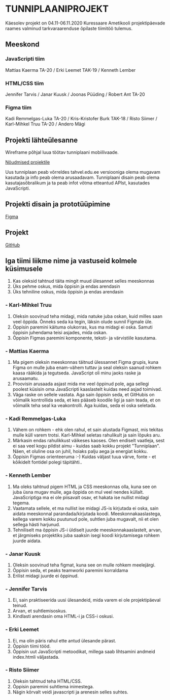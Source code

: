 # TUNNIPLAANIPROJEKT
Käesolev projekt on 04.11-06.11.2020 Kuressaare Ametikooli projektipäevade raames valminud tarkvaraarenduse õpilaste tiimitöö tulemus.

## Meeskond
### JavaScripti tiim
Mattias Kaerma TA-20 / Erki Leemet TAK-19 / Kenneth Lember

### HTML/CSS tiim
Jennifer Tarvis / Janar Kuusk / Joonas Püüding / Robert Ant TA-20

### Figma tiim
Kadi Remmelgas-Luka TA-20 / Kris-Kristofer Burk TAK-18 / Risto Siimer / Karl-Mihkel Truu TA-20 / Andero Mägi

## Projekti lähteülesanne
Wireframe põhjal luua töötav tunniplaani mobiilivaade. <br/>

[Nõudmised projektile](https://github.com/kuressaareametikool/tarkvaraprojektid/wiki/2020%E2%88%9521-PROJEKT-nr-2-%E2%80%92-Tahvli-tunniplaan)<br/>

Uus tunniplaan peab võrreldes tahvel.edu.ee versiooniga olema mugavam kasutada ja info peab olema arusaadavam. Tunniplaani disain peab olema kasutajasõbralikum ja ta peab infot võtma etteantud APIst, kasutades JavaScripti.

## Projekti disain ja prototüüpimine
[Figma](https://www.figma.com/file/O0yhjc7zTjdfMnYG9zTAi6/TA-Projekt__20-2__Tunniplaan-wireframe?node-id=6%3A13)

## Projekt
[GitHub](https://github.com/krlmhkl/tunniplaaniprojekt-tiim-v)<br/>

## Iga tiimi liikme nime ja vastuseid kolmele küsimusele
1. Kas oleksid tahtnud täita mingit muud ülesannet selles meeskonnas
2. Üks pehme oskus, mida õppisin ja endas arendasin
3. Üks tehniline oskus, mida õppisin ja endas arendasin

### - Karl-Mihkel Truu
1. Oleksin soovinud teha midagi, mida natuke juba oskan, kuid milles saan veel õppida. Õnneks seda ka tegin, läksin olude sunnil Figmale üle.
2. Õppisin paremini käituma olukorras, kus ma midagi ei oska. Samuti õppisin juhendama teisi asjades, mida oskan.
3. Õppisin Figmas paremini komponente, teksti- ja värvistiile kasutama.

### - Mattias Kaerma
1. Ma pigem oleksin meeskonnas täitnud ülessannet Figma grupis, kuna Figma on mulle juba enam-vähem tuttav ja seal oleksin saanud rohkem kaasa rääkida ja tegutseda. JavaScript oli minu jaoks raske ja arusaamatu.
2. Proovisin arusaada asjast mida me veel õppinud pole, aga sellegi poolest küsisin oma JavaScripti kaaslastelt kuidas need asjad toimivad.
3. Väga raske on sellele vastata. Aga sain õppisin seda, et GitHubis on võimalik kontrollida seda, et kes pääseb koodile ligi ja sain teada, et on võimalik teha seal ka veakontrolli. Aga kuidas, seda ei oska seletada.

### - Kadi Remmelgas-Luka
1. Vähem on rohkem -  ehk olen rahul, et sain alustada Figmast, mis tekitas mulle küll varem trotsi. Karl-Mihkel seletas rahulikult ja sain lõpuks aru.
2. Märkasin endas rahulikkust väikeses kaoses. Olen endiselt vaatleja, sest ei saa veel kogu pildist aimu - kuidas saab kokku projekt "Tunniplaan". Näen, et oluline osa on juhil, hoiaks palju aega ja energiat kokku.
3. Õppisin Figmas orienteeruma :-) Kuidas väljast tuua värve, fonte - et kõikidelt fontidel polegi täpitähti..
### - Kenneth Lember
1. Ma oleks tahtnud pigem HTML ja CSS meeskonnas olla, kuna see on juba üsna mugav mulle, aga õppida on mul veel nendes küllalt. JavaScriptiga ma ei ole piisavalt osav, et hakata ise nullist midagi tegema.
2. Vaatamata sellele, et ma nullist ise midagi JS-is kirjutada ei oska, sain aidata meeskonnal parandada/kirjutada koodi. Meeskonnakaaslastega, kellega varem kokku puutunud pole, suhtlen juba mugavalt, nii et olen sellega hästi harjunud.
3. Tehniliselt ma õppisin JS-i üldiselt juurde meeskonnakaaslastelt, arvan, et järgmiseks projektiks juba saaksin isegi koodi kirjutamisega rohkem juurde aidata.

### - Janar Kuusk
1. Oleksin soovinud teha figmat, kuna see on mulle rohkem meelejärgi.
2. Õppisin seda, et peaks teamworki paremini korraldama
3. Erilist midagi juurde ei õppinud.

### - Jennifer Tarvis
1. Ei, sain praktiseerida uusi ülesandeid, mida varem ei ole projektipäeval teinud.
2. Arvan, et suhtlemisoskus.
3. Kindlasti arendasin oma HTML-i ja CSS-i oskusi.

### - Erki Leemet
1. Ei, ma olin päris rahul ette antud ülesande pärast.
2. Õppisin tiimi tööd.
3. Õppisin uut JavaScripti metoodikat, millega saab lihtsamini andmeid index.htmli väljastada.

### - Risto Siimer
1. Oleksin tahtnud teha HTML/CSS.
2. Õppisin paremini suhtlema inimestega.
3. Nägin kõrvalt veidi javascripti ja arenesin selles suhtes.
